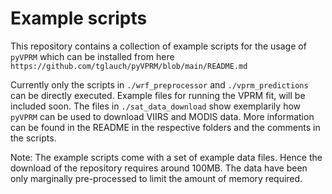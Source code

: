 # Example scripts
This repository contains a collection of example scripts for the usage of ```pyVPRM``` which can be installed from here 
```https://github.com/tglauch/pyVPRM/blob/main/README.md```

Currently only the scripts in ```./wrf_preprocessor``` and ```./vprm_predictions``` can be directly executed. Example files for running the VPRM fit, will be included soon. The files in ```./sat_data_download``` show exemplarily how ```pyVPRM``` can be used to download VIIRS and MODIS data. More information can be found in the README in the respective folders and the comments in the scripts. 

Note: The example scripts come with a set of example data files. Hence the download of the repository requires around 100MB. The data have been only marginally pre-processed to limit the amount of memory required.
